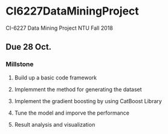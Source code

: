 # CI6227DataMiningProject
CI-6227 Data Mining Project NTU Fall 2018

## Due 28 Oct.
### Millstone

1. Build up a basic code framework

2. Implemment the method for generating the dataset

3. Implement the gradient boosting by using CatBoost Library

4. Tune the model and imporve the performance

5. Result analysis and visualization

